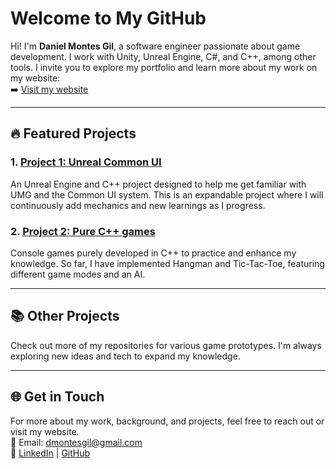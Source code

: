 # Welcome to My GitHub

Hi! I'm **Daniel Montes Gil**, a software engineer passionate about game development. I work with Unity, Unreal Engine, C#, and C++, among other tools. I invite you to explore my portfolio and learn more about my work on my website:  
➡️ [Visit my website](https://danielmontesgil.github.io)

---

## 🔥 Featured Projects

### 1. **[Project 1: Unreal Common UI](https://github.com/Danielmontesgil/UnrealCommonUI)**
An Unreal Engine and C++ project designed to help me get familiar with UMG and the Common UI system. This is an expandable project where I will continuously add mechanics and new learnings as I progress.

### 2. **[Project 2: Pure C++ games](https://github.com/Danielmontesgil/Cplusplus-Learning-Projects)**
Console games purely developed in C++ to practice and enhance my knowledge. So far, I have implemented Hangman and Tic-Tac-Toe, featuring different game modes and an AI.

---

## 📚 Other Projects

Check out more of my repositories for various game prototypes. I'm always exploring new ideas and tech to expand my knowledge.

---

## 🌐 Get in Touch

For more about my work, background, and projects, feel free to reach out or visit my website.  
📧 Email: [dmontesgil@gmail.com](mailto:dmontesgil@gmail.com)  
🔗 [LinkedIn](https://linkedin.com/in/danielmontesgil) | [GitHub](https://github.com/Danielmontesgil)

